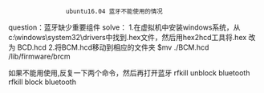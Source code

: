                     ubuntu16.04 蓝牙不能使用的情况
question：蓝牙缺少重要组件
solve：
1.在虚拟机中安装windows系统，从c:\windows\system32\drivers中找到.hex文件，然后用hex2hcd工具将.hex 改为 BCD.hcd
2.将BCM.hcd移动到相应的文件夹
$mv ./BCM.hcd /lib/firmware/brcm

如果不能用使用,反复一下两个命令，然后再打开蓝牙
rfkill unblock bluetooth
rfkill block bluetooth
